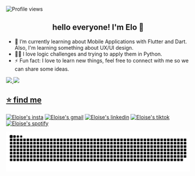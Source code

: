 ![Profile views](https://gpvc.arturio.dev/eloise-takami)
<h2 align="center">hello everyone! I'm Elo 🤟  </h2>

 - 📱 I’m currently learning about Mobile Applications with Flutter and Dart. Also, I'm learning something about UX/UI design.
 - 👩‍💻 I love logic challenges and trying to apply them in Python.
 - ⚡ Fun fact: I love to learn new things, feel free to connect with me so we can share some ideas.
 <div>
  <a href="https://github.com/eloise-takami">
  <img height="180em" src="https://github-readme-stats.vercel.app/api?username=eloise-takami&show_icons=true&theme=synthwave&include_all_commits=true&count_private=true"/>
  <img height="180em" src="https://github-readme-stats.vercel.app/api/top-langs/?username=eloise-takami&layout=compact&langs_count=16&theme=synthwave"/>
</div>
<div style="display: inline_block">
</div>


## ⭐️ find me
 
<a href="https://instagram.com/eloisetakami" target="_blank"><img alt="Eloise's insta" src="https://img.shields.io/badge/-Instagram-%23E4405F?style=for-the-badge&logo=instagram&logoColor=white" target="_blank"></a>
<a href = "mailto:elose.takami@gmail.com"><img alt="Eloise's gmail" src="https://img.shields.io/badge/Gmail-D14836?style=for-the-badge&logo=gmail&logoColor=white" target="_blank"></a>
<a href="https://www.linkedin.com/in/eloisetakami" target="_blank"><img alt="Eloise's linkedin" src="https://img.shields.io/badge/-LinkedIn-%230077B9?style=for-the-badge&logo=linkedin&logoColor=white" target="_blank"></a> 
 <a href ="https://www.tiktok.com/@eloise_takami?lang=pt-BR"><img alt="Eloise's tiktok" src="https://img.shields.io/badge/TikTok-000000?style=for-the-badge&logo=tiktok&logoColor=white"></a>
 <a href ="https://open.spotify.com/user/b5y9to3rnzaffz202j4xg3qkt?si=aUBq23TnSo-zlWQeiH7Vvw&utm_source=copy-link&dl_branch=1"><img alt="Eloise's spotify" src="https://img.shields.io/badge/Spotify-1ED760?&style=for-the-badge&logo=spotify&logoColor=white"></a>

![Snake animation](https://github.com/eloise-takami/eloise-takami/blob/output/github-contribution-grid-snake.svg)
 
</div>
